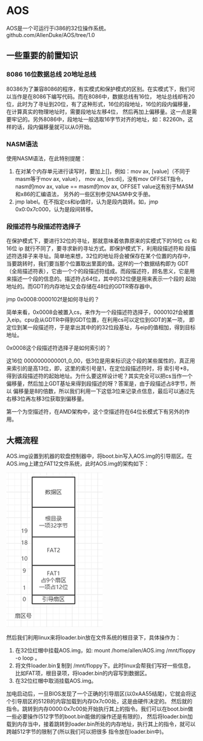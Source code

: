 # AOS
AOS是一个可运行于i386的32位操作系统。
github.com/AllenDuke/AOS/tree/1.0
## 一些重要的前置知识
### 8086 16位数据总线 20地址总线
80386为了兼容8086的程序，有实模式和保护模式的区别。在实模式下，我们可以当作是在8086下编写代码。而在8086中，数据总线有16位，
地址总线却有20位，此时为了寻址到20位，有了这种形式，16位的段地址，16位的段内偏移量，在计算真实的物理地址时，需要段地址左移4位，
然后再加上偏移量。这一点是需要牢记的。另外8086中，段地址一般选取16字节对齐的地址，如：82260h，这样的话，段内偏移量就可以从0开始。
### NASM语法
使用NASM语法，在此特别提醒：
1. 在对某个内存单元进行读写时，要加上[]，例如：mov ax, [value]（不同于masm等于mov ax, value），
mov ax, [es:di]，没有mov OFFSET指令，nasm的mov ax, value == masm的mov ax, OFFSET value这有别于MASM和x86的汇编语法，
另外的一些区别参见NASM中文手册。
2. jmp label。在不指定cs和ip值时，认为是段内跳转。如，jmp 0x0:0x7c000，认为是段间转移。
### 段描述符与段描述符选择子
在保护模式下，要进行32位的寻址，那就意味着依靠原来的实模式下的16位 cs 和16位 ip 就行不同了，要寻求新的寻址方式。即保护模式下，利用段描述符和
段描述符选择子来寻址。简单地来想，32位的地址将会被保存在某个位置的内存中，当要跳转时，我们要当那个位置取出里面的值。这样的一个数据结构即为
GDT（全局描述符表），它由一个个的段描述符组成。而段描述符，顾名思义，它是用来描述一个段的信息的。描述符占64位，其中的32位便是用来表示一个段的
起始地址的。而GDT的内存地址又会存储在48位的GDTR寄存器中。

jmp 0x0008:0000102f是如何寻址的？

简单来看，0x0008会被置入cs，来作为一个段描述符选择子，0000102f会被置入eip。cpu会从GDTR中得到GDT位置，在利用cs可以定位到GDT的某一项，
即定位到某一段描述符，于是拿出其中的的32位段基址，与eip的值相加，得到目标地址。

0x0008这个段描述符选择子是如何索引的？

这16位 0000000000001_0_00，低3位是用来标识这个段的某些属性的，真正用来索引的是高13位，即，这里的索引号是1，在定位段描述符时，将 索引号*8，
得到该段描述符的起始地址。为什么要这样设计呢？其实完全可以把cs当作一个偏移量，然后加上GDT基址来得到段描述的呀？答案是，由于段描述占8字节，所以
偏移量是8的倍数，所以我们利用一下这低3位来记录点信息，最后可以通过先右移3位再左移3位获取到偏移量。

第一个为空描述符，在AMD架构中，这个空描述符在64位长模式下有另外的作用。
## 大概流程
AOS.img设置到机器的软盘控制器中，将boot.bin写入AOS.img的引导扇区。在AOS.img上建立FAT12文件系统，此时AOS.img的架构如下：

![img-arch](./img/img-arch.PNG)

然后我们利用linux来将loader.bin放在文件系统的根目录下，具体操作为：
1. 在32位红帽中挂载AOS.img，如: mount /home/allen/AOS.img /mnt/floppy -o loop 。
2. 将文件loader.bin复制到 /mnt/floppy下。此时linux会帮我们写好一些信息，比如FAT项，根目录项，将loader.bin的内容写到数据区。
3. 在32位红帽中取消挂载AOS.img。

加电启动后，一旦BIOS发现了一个正确的引导扇区(以0xAA55结尾)，它就会将这个引导扇区的512B的内容加载到内存0x7c00处，这是由硬件决定的。
然后就的指令。跳转到内存0000:0x7c00处开始执行其上的指令。我们可以在boot.bin做一些必要操作(512字节的boot.bin能做的操作还是有限的)，
然后将loader.bin加载到内存当中，接着跳转到loader.bin所处的内存地址，执行其上的指令，就可以跨越512字节的限制了(所以我们可以把很多
指令放在loader.bin中)。

